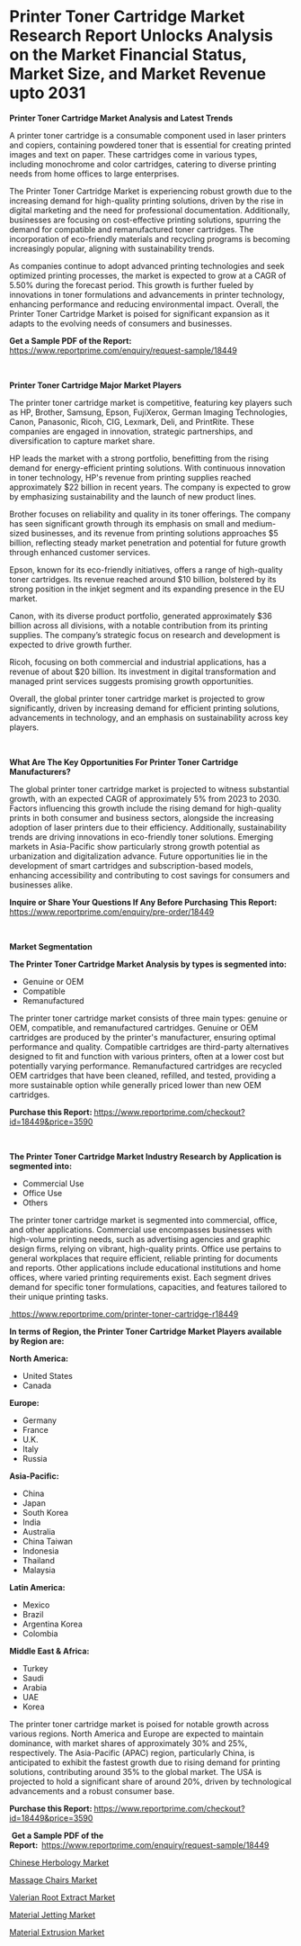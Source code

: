 <p><h1>Printer Toner Cartridge Market Research Report Unlocks Analysis on the Market Financial Status, Market Size, and Market Revenue upto 2031</h1></p><p><strong>Printer Toner Cartridge Market Analysis and Latest Trends</strong></p>
<p><p>A printer toner cartridge is a consumable component used in laser printers and copiers, containing powdered toner that is essential for creating printed images and text on paper. These cartridges come in various types, including monochrome and color cartridges, catering to diverse printing needs from home offices to large enterprises.</p><p>The Printer Toner Cartridge Market is experiencing robust growth due to the increasing demand for high-quality printing solutions, driven by the rise in digital marketing and the need for professional documentation. Additionally, businesses are focusing on cost-effective printing solutions, spurring the demand for compatible and remanufactured toner cartridges. The incorporation of eco-friendly materials and recycling programs is becoming increasingly popular, aligning with sustainability trends.</p><p>As companies continue to adopt advanced printing technologies and seek optimized printing processes, the market is expected to grow at a CAGR of 5.50% during the forecast period. This growth is further fueled by innovations in toner formulations and advancements in printer technology, enhancing performance and reducing environmental impact. Overall, the Printer Toner Cartridge Market is poised for significant expansion as it adapts to the evolving needs of consumers and businesses.</p></p>
<p><strong>Get a Sample PDF of the Report:&nbsp;</strong> <a href="https://www.reportprime.com/enquiry/request-sample/18449?utm_campaign=1087&utm_medium=2&utm_source=Github&utm_content=ia&utm_term=21112024&utm_id=printer-toner-cartridge">https://www.reportprime.com/enquiry/request-sample/18449</a></p>
<p>&nbsp;</p>
<p><strong>Printer Toner Cartridge Major Market Players</strong></p>
<p><p>The printer toner cartridge market is competitive, featuring key players such as HP, Brother, Samsung, Epson, FujiXerox, German Imaging Technologies, Canon, Panasonic, Ricoh, CIG, Lexmark, Deli, and PrintRite. These companies are engaged in innovation, strategic partnerships, and diversification to capture market share.</p><p>HP leads the market with a strong portfolio, benefitting from the rising demand for energy-efficient printing solutions. With continuous innovation in toner technology, HP's revenue from printing supplies reached approximately $22 billion in recent years. The company is expected to grow by emphasizing sustainability and the launch of new product lines.</p><p>Brother focuses on reliability and quality in its toner offerings. The company has seen significant growth through its emphasis on small and medium-sized businesses, and its revenue from printing solutions approaches $5 billion, reflecting steady market penetration and potential for future growth through enhanced customer services.</p><p>Epson, known for its eco-friendly initiatives, offers a range of high-quality toner cartridges. Its revenue reached around $10 billion, bolstered by its strong position in the inkjet segment and its expanding presence in the EU market.</p><p>Canon, with its diverse product portfolio, generated approximately $36 billion across all divisions, with a notable contribution from its printing supplies. The company’s strategic focus on research and development is expected to drive growth further.</p><p>Ricoh, focusing on both commercial and industrial applications, has a revenue of about $20 billion. Its investment in digital transformation and managed print services suggests promising growth opportunities.</p><p>Overall, the global printer toner cartridge market is projected to grow significantly, driven by increasing demand for efficient printing solutions, advancements in technology, and an emphasis on sustainability across key players.</p></p>
<p>&nbsp;</p>
<p><strong>What Are The Key Opportunities For Printer Toner Cartridge Manufacturers?</strong></p>
<p><p>The global printer toner cartridge market is projected to witness substantial growth, with an expected CAGR of approximately 5% from 2023 to 2030. Factors influencing this growth include the rising demand for high-quality prints in both consumer and business sectors, alongside the increasing adoption of laser printers due to their efficiency. Additionally, sustainability trends are driving innovations in eco-friendly toner solutions. Emerging markets in Asia-Pacific show particularly strong growth potential as urbanization and digitalization advance. Future opportunities lie in the development of smart cartridges and subscription-based models, enhancing accessibility and contributing to cost savings for consumers and businesses alike.</p></p>
<p><strong>Inquire or Share Your Questions If Any Before Purchasing This Report:</strong> <a href="https://www.reportprime.com/enquiry/pre-order/18449?utm_campaign=1087&utm_medium=2&utm_source=Github&utm_content=ia&utm_term=21112024&utm_id=printer-toner-cartridge">https://www.reportprime.com/enquiry/pre-order/18449</a></p>
<p>&nbsp;</p>
<p><strong>Market Segmentation</strong></p>
<p><strong>The Printer Toner Cartridge Market Analysis by types is segmented into:</strong></p>
<p><ul><li>Genuine or OEM</li><li>Compatible</li><li>Remanufactured</li></ul></p>
<p><p>The printer toner cartridge market consists of three main types: genuine or OEM, compatible, and remanufactured cartridges. Genuine or OEM cartridges are produced by the printer's manufacturer, ensuring optimal performance and quality. Compatible cartridges are third-party alternatives designed to fit and function with various printers, often at a lower cost but potentially varying performance. Remanufactured cartridges are recycled OEM cartridges that have been cleaned, refilled, and tested, providing a more sustainable option while generally priced lower than new OEM cartridges.</p></p>
<p><strong>Purchase this Report:&nbsp;</strong><a href="https://www.reportprime.com/checkout?id=18449&price=3590&utm_campaign=1087&utm_medium=2&utm_source=Github&utm_content=ia&utm_term=21112024&utm_id=printer-toner-cartridge">https://www.reportprime.com/checkout?id=18449&price=3590</a></p>
<p>&nbsp;</p>
<p><strong>The Printer Toner Cartridge Market Industry Research by Application is segmented into:</strong></p>
<p><ul><li>Commercial Use</li><li>Office Use</li><li>Others</li></ul></p>
<p><p>The printer toner cartridge market is segmented into commercial, office, and other applications. Commercial use encompasses businesses with high-volume printing needs, such as advertising agencies and graphic design firms, relying on vibrant, high-quality prints. Office use pertains to general workplaces that require efficient, reliable printing for documents and reports. Other applications include educational institutions and home offices, where varied printing requirements exist. Each segment drives demand for specific toner formulations, capacities, and features tailored to their unique printing tasks.</p></p>
<p><a href="https://www.reportprime.com/printer-toner-cartridge-r18449?utm_campaign=1087&utm_medium=2&utm_source=Github&utm_content=ia&utm_term=21112024&utm_id=printer-toner-cartridge">&nbsp;https://www.reportprime.com/printer-toner-cartridge-r18449</a></p>
<p><strong>In terms of Region, the Printer Toner Cartridge Market Players available by Region are:</strong></p>
<p>
    <p> <strong> North America: </strong>
        <ul>
            <li>United States</li>
            <li>Canada</li>
        </ul>
        </p> 
    <p> <strong> Europe: </strong>
        <ul>
            <li>Germany</li>
            <li>France</li>
            <li>U.K.</li>
            <li>Italy</li>
            <li>Russia</li>
        </ul>
        </p> 
    <p> <strong> Asia-Pacific: </strong>
        <ul>
            <li>China</li>
            <li>Japan</li>
            <li>South Korea</li>
            <li>India</li>
            <li>Australia</li>
            <li>China Taiwan</li>
            <li>Indonesia</li>
            <li>Thailand</li>
            <li>Malaysia</li>
        </ul>
        </p> 
    <p> <strong> Latin America: </strong>
        <ul>
            <li>Mexico</li>
            <li>Brazil</li>
            <li>Argentina Korea</li>
            <li>Colombia</li>
        </ul>
        </p> 
    <p> <strong> Middle East & Africa: </strong>
        <ul>
            <li>Turkey</li>
            <li>Saudi</li>
            <li>Arabia</li>
            <li>UAE</li>
            <li>Korea</li>
        </ul>
    </p>
    </p>
<p><p>The printer toner cartridge market is poised for notable growth across various regions. North America and Europe are expected to maintain dominance, with market shares of approximately 30% and 25%, respectively. The Asia-Pacific (APAC) region, particularly China, is anticipated to exhibit the fastest growth due to rising demand for printing solutions, contributing around 35% to the global market. The USA is projected to hold a significant share of around 20%, driven by technological advancements and a robust consumer base.</p></p>
<p><strong>Purchase this Report: </strong><a href="https://www.reportprime.com/checkout?id=18449&price=3590&utm_campaign=1087&utm_medium=2&utm_source=Github&utm_content=ia&utm_term=21112024&utm_id=printer-toner-cartridge">https://www.reportprime.com/checkout?id=18449&price=3590</a></p>
<p>&nbsp;<strong>Get a Sample PDF of the Report:&nbsp;&nbsp;</strong><a href="https://www.reportprime.com/enquiry/request-sample/18449?utm_campaign=1087&utm_medium=2&utm_source=Github&utm_content=ia&utm_term=21112024&utm_id=printer-toner-cartridge">https://www.reportprime.com/enquiry/request-sample/18449</a></p>
<p><strong></strong></p>
<p><p><a href="https://issuu.com/reportprime-2/docs/chinese-herbology-market-size-2030._ff624befcf23d8?utm_campaign=1087&utm_medium=2&utm_source=Github&utm_content=ia&utm_term=21112024&utm_id=printer-toner-cartridge">Chinese Herbology Market</a></p><p><a href="https://www.linkedin.com/pulse/massage-chairs-market-global-insights-regional-analysis-2024-ssafc?utm_campaign=1087&utm_medium=2&utm_source=Github&utm_content=ia&utm_term=21112024&utm_id=printer-toner-cartridge">Massage Chairs Market</a></p><p><a href="https://issuu.com/reportprime-2/docs/valerian-root-extract-market-size-2_a0b5727b3f50cd?utm_campaign=1087&utm_medium=2&utm_source=Github&utm_content=ia&utm_term=21112024&utm_id=printer-toner-cartridge">Valerian Root Extract Market</a></p><p><a href="https://www.linkedin.com/pulse/material-jetting-market-forecast-global-trends-analysis-from-eso5e?utm_campaign=1087&utm_medium=2&utm_source=Github&utm_content=ia&utm_term=21112024&utm_id=printer-toner-cartridge">Material Jetting Market</a></p><p><a href="https://www.linkedin.com/pulse/material-extrusion-market-report-product-type-end-7yxte?utm_campaign=1087&utm_medium=2&utm_source=Github&utm_content=ia&utm_term=21112024&utm_id=printer-toner-cartridge">Material Extrusion Market</a></p></p>